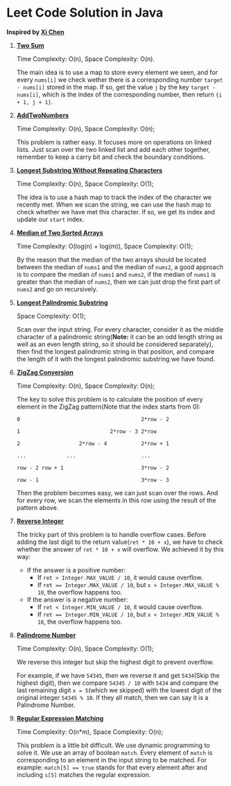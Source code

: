 # Leet Code Solution in Java

**Inspired by [Xi Chen](https://github.com/aaron-xichen/LeetCodeSolution)** 

1. **[Two Sum](https://github.com/dinever/LeetCodeSolution/blob/master/src/TwoSum.java)**

    Time Complexity: O(n), Space Complexity: O(n).
    
    The main idea is to use a map to store every element we seen, and for every `nums[i]` we check wether there is a 
    corresponding number `target - nums[i]` stored in the map. If so, get the value `j` by the key `target - nums[i]`, 
    which is the index of the corresponding number, then return `{i + 1, j + 1}`.

2. **[AddTwoNumbers](https://github.com/dinever/LeetCodeSolution/blob/master/src/AddTwoNumbers.java)**

    Time Complexity: O(n), Space Complexity: O(n);
    
    This problem is rather easy. It focuses more on operations on linked lists. Just scan over the two linked list and
    add each other together, remember to keep a carry bit and check the boundary conditions.
    
3. **[Longest Substring Without Repeating Characters](https://github.com/dinever/LeetCodeSolution/blob/master/src/LongestSubstringWithoutRepeatingCharacters.java)**

    Time Complexity: O(n), Space Complexity: O(1);
    
    The idea is to use a hash map to track the index of the character we recently met. When we scan the string, we can
    use the hash map to check whether we have met this character. If so, we get its index and update our `start` index.

4. **[Median of Two Sorted Arrays](https://github.com/dinever/LeetCodeSolution/blob/master/src/MedianOfTwoSortedArrays.java)**

    Time Complexity: O(log(n) + log(m)), Space Complexity: O(1);
    
    By the reason that the median of the two arrays should be located between the median of `nums1` and the median of
    `nums2`, a good approach is to compare the median of `nums1` and `nums2`, if the median of `nums1` is greater than
    the median of `nums2`, then we can just drop the first part of `nums2` and go on recursively. 

5. **[Longest Palindromic Substring](https://github.com/dinever/LeetCodeSolution/blob/master/src/LongestPalindromicSubstring.java)**

    Space Complexity: O(1);
    
    Scan over the input string. For every character, consider it as the middle character of a palindromic string(**Note:**
    it can be an odd length string as well as an even length string, so it should be considered separately), then find
    the longest palindromic string in that position, and compare the length of it with the longest palindromic substring
    we have found.

6. **[ZigZag Conversion](https://github.com/dinever/LeetCodeSolution/blob/master/src/ZigZagConversion.java)**

    Time Complexity: O(n), Space Complexity: O(n);
    
    The key to solve this problem is to calculate the position of every element in the ZigZag pattern(Note that the index starts from 0):
 
    
    ```
    0                                       2*row - 2
    
    1                             2*row - 3 2*row
    
    2                   2*row - 4           2*row + 1
    
    ...             ...                     ...
    
    row - 2 row + 1                         3*row - 2
    
    row - 1                                 3*row - 3
    ```
    
    Then the problem becomes easy, we can just scan over the rows. And for every row, we scan the elements in this row
    using the result of the pattern above.

7. **[Reverse Integer](https://github.com/dinever/LeetCodeSolution/blob/master/src/ReverseInteger.java)**

    The tricky part of this problem is to handle overflow cases. Before adding the last digit to the return value(`ret * 10 + x`), 
    we have to check whether the answer of `ret * 10 + x` will overflow. We achieved it by this way:
    
    - If the answer is a positive number:
        - If `ret > Integer.MAX_VALUE / 10`, it would cause overflow.
        - If `ret == Integer.MAX_VALUE / 10`, but `x > Integer.MAX_VALUE % 10`, the overflow happens too.
    - If the answer is a negative number:
        - If `ret < Integer.MIN_VALUE / 10`, it would cause overflow.
        - If `ret == Integer.MIN_VALUE / 10`, but `x < Integer.MIN_VALUE % 10`, the overflow happens too.

9. **[Palindrome Number](https://github.com/dinever/LeetCodeSolution/blob/master/src/PalindromeNumber.java)**

    Time Complexity: O(n), Space Complexity: O(1);

    We reverse this integer but skip the highest digit to prevent overflow.

    For example, if we have `54345`, then we reverse it and get `5434`(Skip the highest digit), then we compare 
    `54345 / 10` with `5434` and compare the last remaining digit `x = 5`(which we skipped) with the lowest digit of the
    original integer `54345 % 10`. If they all match, then we can say it is a Palindrome Number.

10. **[Regular Expression Matching](https://github.com/dinever/LeetCodeSolution/blob/master/src/PalindromeNumber.java)**

    Time Complexity: O(n*m), Space Complexity: O(n);

    This problem is a little bit difficult. We use dynamic programming to solve it. We use an array of boolean `match`.
    Every element of `match` is corresponding to an element in the input string to be matched. For example:
    `match[5] == true` stands for that every element after and including `s[5]` matches the regular expression.
